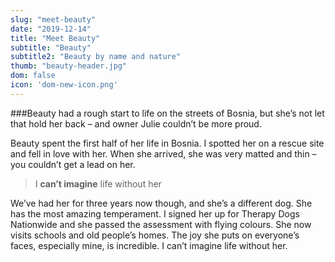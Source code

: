 ```yaml
---
slug: "meet-beauty"
date: "2019-12-14"
title: "Meet Beauty"
subtitle: "Beauty"
subtitle2: "Beauty by name and nature"
thumb: "beauty-header.jpg"
dom: false
icon: 'dom-new-icon.png'
---
```


###Beauty had a rough start to life on the streets of Bosnia, but she’s not let that hold her back – and owner Julie couldn’t be more proud.

Beauty spent the first half of her life in Bosnia. I spotted her on a rescue site and fell in love with her. When she arrived, she was very matted and thin – you couldn’t get a lead on her. 

> I **can’t imagine** life without her

We’ve had her for three years now though, and she’s a different dog. She has the most amazing temperament. I signed her up for Therapy Dogs Nationwide and she passed the assessment with flying colours. She now visits schools and old people’s homes. The joy she puts on everyone’s faces, especially mine, is incredible. I can’t imagine life without her.